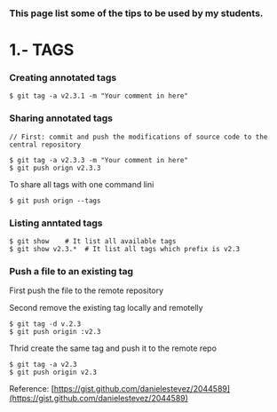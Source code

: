 ### This page list some of the tips to be used by my students.

# 1.- TAGS

### Creating annotated tags

```
$ git tag -a v2.3.1 -m "Your comment in here"
```

### Sharing annotated tags

```
// First: commit and push the modifications of source code to the central repository

$ git tag -a v2.3.3 -m "Your comment in here"
$ git push orign v2.3.3
```

To share all tags with one command lini

```
$ git push orign --tags
```
### Listing anntated tags

```
$ git show    # It list all available tags
$ git show v2.3.*  # It list all tags which prefix is v2.3

```

### Push a file to an existing tag

First push the file to the remote repository

Second remove the existing tag locally and remotelly
```
$ git tag -d v.2.3
$ git push origin :v2.3
```

Thrid create the same tag and push it to the remote repo
```
$ git tag -a v2.3
$ git push origin v2.3
```

Reference: [https://gist.github.com/danielestevez/2044589](https://gist.github.com/danielestevez/2044589)




